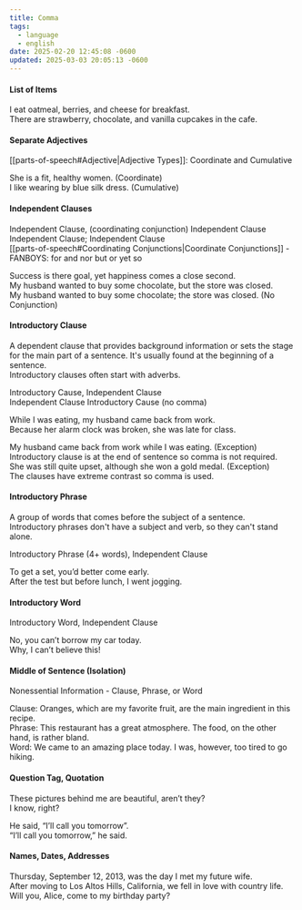 ```yaml
---
title: Comma
tags:
  - language
  - english
date: 2025-02-20 12:45:08 -0600
updated: 2025-03-03 20:05:13 -0600
---
```


#### List of Items
I eat oatmeal, berries, and cheese for breakfast.  
There are strawberry, chocolate, and vanilla cupcakes in the cafe.

#### Separate Adjectives
[[parts-of-speech#Adjective|Adjective Types]]: Coordinate and Cumulative  

She is a fit, healthy women. (Coordinate)  
I like wearing by blue silk dress. (Cumulative)

#### Independent Clauses
Independent Clause, (coordinating conjunction) Independent Clause  
Independent Clause; Independent Clause  
[[parts-of-speech#Coordinating Conjunctions|Coordinate Conjunctions]] - FANBOYS: for and nor but or yet so

Success is there goal, yet happiness comes a close second.    
My husband wanted to buy some chocolate, but the store was closed.  
My husband wanted to buy some chocolate; the store was closed. (No Conjunction)

#### Introductory Clause
A dependent clause that provides background information or sets the stage for the main part of a sentence. It's usually found at the beginning of a sentence.  
Introductory clauses often start with adverbs.  

Introductory Cause, Independent Clause  
Independent Clause Introductory Cause (no comma)  

While I was eating, my husband came back from work.  
Because her alarm clock was broken, she was late for class.

My husband came back from work while I was eating. (Exception)  
Introductory clause is at the end of sentence so comma is not required.  
She was still quite upset, although she won a gold medal. (Exception)  
The clauses have extreme contrast so comma is used.

#### Introductory Phrase
A group of words that comes before the subject of a sentence.  
Introductory phrases don't have a subject and verb, so they can't stand alone.  

Introductory Phrase (4+ words), Independent Clause

To get a set, you’d better come early.  
After the test but before lunch, I went jogging.

#### Introductory Word
Introductory Word, Independent Clause  

No, you can’t borrow my car today.  
Why, I can’t believe this!

#### Middle of Sentence (Isolation)
Nonessential Information - Clause, Phrase, or Word

Clause: Oranges, which are my favorite fruit, are the main ingredient in this recipe.  
Phrase: This restaurant has a great atmosphere. The food, on the other hand, is rather bland.  
Word: We came to an amazing place today. I was, however, too tired to go hiking.

#### Question Tag, Quotation
These pictures behind me are beautiful, aren’t they?  
I know, right?  

He said, “I’ll call you tomorrow”.  
“I’ll call you tomorrow,” he said.

#### Names, Dates, Addresses
Thursday, September 12, 2013, was the day I met my future wife.  
After moving to Los Altos Hills, California, we fell in love with country life.  
Will you, Alice, come to my birthday party?  
